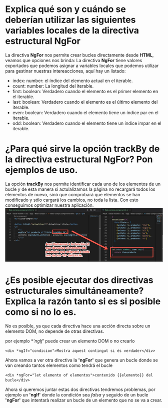 # Explica qué son y cuándo se deberían utilizar las siguientes variables locales de la directiva estructural **NgFor**
La directiva **NgFor** nos permite crear bucles directamente desde **HTML**, veamos que opciones nos brinda:
La directiva **NgFor** tiene valores exportados que podemos asignar a variables locales que podemos utilizar para gestinar nuestras intereacciones, aquí hay un listado:

* index: number: el índice del elemento actual en el iterable.
* count: number: La longitud del iterable.
* first: boolean: Verdadero cuando el elemento es el primer elemento en el iterable.
* last: boolean: Verdadero cuando el elemento es el último elemento del iterable.
* even: boolean: Verdadero cuando el elemento tiene un índice par en el iterable.
* odd: boolean: Verdadero cuando el elemento tiene un índice impar en el iterable. 

# ¿Para qué sirve la opción trackBy de la directiva estructural NgFor? Pon ejemplos de uso.
La opción **trackBy** nos permite identificar cada uno de los elementos de un bucle y de esta manera si actulalizamos la página no recargará todos los elementos de nuevo, sinó que comprobará que elementos se han modificado y sólo cargará los cambios, no toda la lista. Con esto conseguimos optimizar nuestra aplicación.
![strackBy](img/trackBy.jpg)

# ¿Es posible ejecutar dos directivas estructurales simultáneamente? Explica la razón tanto si es si posible como si no lo es.

No es posible, ya que cada directiva hace una acción directa sobre un elemento DOM, no depende de otras directivas.

por ejemplo **'*ngIf'** puede crear un elemento DOM o no crearlo

~~~~
<div *ngIf="condicion">Mostra aquest contingut si és verdader</div> 
~~~~

Ahora vamos a ver otra directiva la **'ngFor'** que genera un bucle donde se van creando tantos elementos como tendrá el bucle

~~~~
<div *ngFor="let elemento of elementos">contenido {{elemento}} del bucle</div>
~~~~

Ahora si queremos juntar estas dos directivas tendremos problemas, por ejemplo un **'ngIf'** donde la condición sea *falsa* y seguido de un bucle **'ngFor'** que intentarà realizar un bucle de un elemento que no se va a crear.
